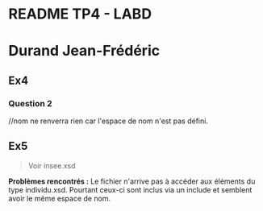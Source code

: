 # README TP4 - LABD

# Durand Jean-Frédéric

## Ex4

### Question 2

//nom ne renverra rien car l'espace de nom n'est pas défini.


## Ex5

> Voir insee.xsd

**Problèmes rencontrés :** Le fichier n'arrive pas à accéder aux éléments du type individu.xsd. Pourtant ceux-ci sont inclus via un include et semblent avoir le même espace de nom.
